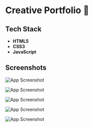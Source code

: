 
# Creative Portfolio 🧐






## Tech Stack

- **HTML5**
- **CSS3**
- **JavaScript**








## Screenshots

![App Screenshot](https://raw.githubusercontent.com/RiP3rQ/Portfolio-Website/main/screenshots/modern_ui_portfolio_1.PNG)

![App Screenshot](https://raw.githubusercontent.com/RiP3rQ/Portfolio-Website/main/screenshots/modern_ui_portfolio_2.PNG)

![App Screenshot](https://raw.githubusercontent.com/RiP3rQ/Portfolio-Website/main/screenshots/modern_ui_portfolio_3.PNG)

![App Screenshot](https://raw.githubusercontent.com/RiP3rQ/Portfolio-Website/main/screenshots/modern_ui_portfolio_4.PNG)

![App Screenshot](https://raw.githubusercontent.com/RiP3rQ/Portfolio-Website/main/screenshots/modern_ui_portfolio_5.PNG)



















